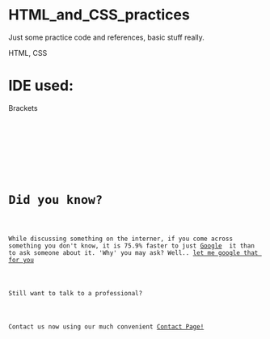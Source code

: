 # HTML_and_CSS_practices
Just some practice code and references, basic stuff really.

HTML, CSS
# IDE used: 
Brackets

<pre><code>
<!DOCTYPE html>
<html>
    <head>
        <title>Links</title>
    </head>
    <body>
        <h1>Did you know?</h1>
        <p>While discussing something on the interner, if you come across something you don't know, it is 75.9% faster to just <a href="https://www.google.com">Google</a>  it than to ask someone about it. 'Why' you may ask? Well.. <a href="https://lmgtfy.com/?q=why+is+it+better+to+google+something+before+asking+someone+about+it">let me google that for you</a> </p>
        <p>Still want to talk to a professional? </p>
        <p>Contact us now using our much convenient <a href="contact_page.html">Contact Page!</a></p>
    </body>
</html>

</code><pre>